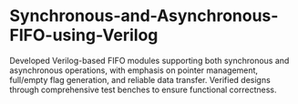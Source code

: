 # Synchronous-and-Asynchronous-FIFO-using-Verilog
Developed Verilog-based FIFO modules supporting both synchronous and asynchronous operations, with emphasis on pointer management, full/empty flag generation, and reliable data transfer. Verified designs through comprehensive test benches to ensure functional correctness.

